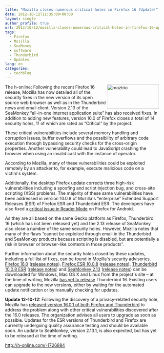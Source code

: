 ```yaml
---
title: "Mozilla closes numerous critical holes in Firefox 16 [Update]"
date: 2012-10-12T11:35:00+00:00
layout: single
author_profile: true
url: 2012/10/12/mozilla-closes-numerous-critical-holes-in-firefox-16-update/
tags:
  - Firefox
  - Mozilla
  - SeaMoney
  - software
  - Thunderbird
  - Updates
lang: en
categories: 
  - techblog
---
```

<a href="http://lh5.ggpht.com/-dAKceUABy4A/UHf5VBetdeI/AAAAAAAAHfQ/cgWxWK8mgNQ/s1600-h/moztrio%25255B2%25255D.png" target="_blank"><img title="moztrio" border="0" alt="moztrio" align="right" src="http://lh5.ggpht.com/-gcSRB98Uovg/UHf5XrkfSxI/AAAAAAAAHfY/EYM8wRLPr-g/moztrio_thumb.png?imgmax=800" width="170" height="80" /></a>The h-online: Following the recent Firefox 16 release, Mozilla has now detailed all of the security fixes in the new version of its open source web browser as well as in the Thunderbird news and email client. Version 2.13 of the SeaMonkey “all-in-one internet application suite” has also received fixes. In addition to adding new features, version 16.0 of Firefox closes a total of 14 security holes, 11 of which are rated as “Critical” by the project. 

These critical vulnerabilities include several memory handling and corruption issues, buffer overflows and the possibility of arbitrary code execution through bypassing security checks for the cross-origin properties. Another vulnerability could lead to JavaScript crashing the browser when using an invalid cast with the instance of operator. 

According to Mozilla, many of these vulnerabilities could be exploited remotely by an attacker to, for example, execute malicious code on a victim's system. 

Additionally, the desktop Firefox update corrects three high-risk vulnerabilities including a spoofing and script injection bug, and cross-site scripting (XSS) problems. The majority of these same vulnerabilities have been addressed in version 10.0.8 of Mozilla's “enterprise” Extended Support Releases (ESR) of Firefox ESR and Thunderbird ESR. The developers have also fixed a [critical issue in Reader Mode](https://www.mozilla.org/security/announce/2012/mfsa2012-78.html) on Firefox for Android. 

As they are all based on the same Gecko platform as Firefox, Thunderbird 16 (which has not been released yet) and the 2.13 release of SeaMonkey also close a number of the same security holes. However, Mozilla notes that many of the flaws “cannot be exploited through email in the Thunderbird and SeaMonkey products because scripting is disabled, but are potentially a risk in browser or browser-like contexts in those products”. 

Further information about the security holes closed by these updates, including a full list of fixes, can be found in Mozilla's security advisories. [Firefox 16.0](http://www.mozilla.org/en-US/firefox/all.html) ([release notes](https://www.mozilla.org/en-US/firefox/16.0/releasenotes/)), [Firefox ESR 10.0.8](http://www.mozilla.org/en-US/firefox/organizations/all.html) ([release notes](https://www.mozilla.org/en-US/firefox/10.0.8/releasenotes/)), [Thunderbird 10.0.8 ESR](https://www.mozilla.org/en-US/thunderbird/organizations/all-esr.html) ([release notes](https://www.mozilla.org/en-US/thunderbird/10.0.8/releasenotes/)) and [SeaMonkey 2.13](http://www.seamonkey-project.org/releases/2.13) ([release notes](http://www.seamonkey-project.org/releases/seamonkey2.13/)) can be downloaded for Windows, Mac OS X and Linux from the project's site – at the time of writing, Mozilla [has yet to release](https://www.mozilla.org/en-US/thunderbird/all.html) Thunderbird 16. Existing users can upgrade to the new versions, either by waiting for the automated update notification or by manually checking for updates. 

**Update 12-10-12:** Following the discovery of a privacy-related security hole, Mozilla has [released version 16.0.1 of both Firefox and Thunderbird](http://www.h-online.com/news/item/Firefox-16-re-released-fixing-multiple-vulnerabilities-1728382.html) to address the problem along with other critical vulnerabilities discovered after the 16.0 releases. The organization advises all users to upgrade as soon as possible. Updates for the ESR versions of Thunderbird and Firefox are currently undergoing quality assurance testing and should be available soon. An update to SeaMonkey, version 2.13.1, is also expected, but has yet to be released at the time of writing. 

<http://h-online.com/-1726884>
